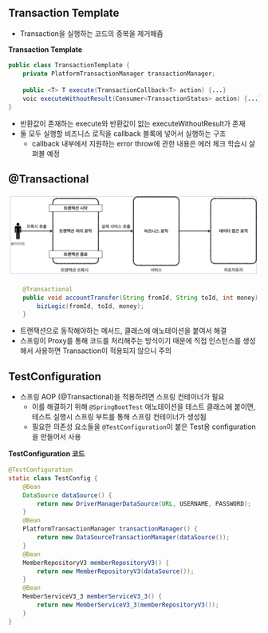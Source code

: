 ## Transaction Template

- Transaction을 실행하는 코드의 중복을 제거해줌



**Transaction Template**

```java
public class TransactionTemplate {
	private PlatformTransactionManager transactionManager;
	
	public <T> T execute(TransactionCallback<T> action) {...}
	voic executeWithoutResult(Consumer<TransactionStatus> action) {...}
}
```

- 반환값이 존재하는 execute와 반환값이 없는 executeWithoutResult가 존재
- 둘 모두 실행할 비즈니스 로직을 callback 블록에 넣어서 실행하는 구조
  - callback 내부에서 지원하는 error throw에 관한 내용은 에러 체크 학습시 살펴볼 예정



## @Transactional

![image-20231207184347863](https://raw.githubusercontent.com/Neph3779/Blog-Image/forUpload/img/20231207184353.png)

```java
    @Transactional
    public void accountTransfer(String fromId, String toId, int money) throws SQLException {
        bizLogic(fromId, toId, money);
    }
```

- 트랜잭션으로 동작해야하는 메서드, 클래스에 애노테이션을 붙여서 해결
- 스프링이 Proxy를 통해 코드를 처리해주는 방식이기 때문에 직접 인스턴스를 생성해서 사용하면 Transaction이 적용되지 않으니 주의



## TestConfiguration

- 스프링 AOP (@Transactional)을 적용하려면 스프링 컨테이너가 필요
  - 이를 해결하기 위해 `@SpringBootTest` 애노테이션을 테스트 클래스에 붙이면, 테스트 실행시 스프링 부트를 통해 스프링 컨테이너가 생성됨
  - 필요한 의존성 요소들을 `@TestConfiguration`이 붙은 Test용 configuration을 만들어서 사용



**TestConfiguration 코드**

```java
@TestConfiguration
static class TestConfig {
    @Bean
    DataSource dataSource() {
        return new DriverManagerDataSource(URL, USERNAME, PASSWORD);
    }
    @Bean
    PlatformTransactionManager transactionManager() {
        return new DataSourceTransactionManager(dataSource());
    }
    @Bean
    MemberRepositoryV3 memberRepositoryV3() {
        return new MemberRepositoryV3(dataSource());
    }
    @Bean
    MemberServiceV3_3 memberServiceV3_3() {
        return new MemberServiceV3_3(memberRepositoryV3());
    }
}
```





